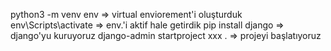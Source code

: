 python3 -m venv env => virtual enviorement'i oluşturduk
env\Scripts\activate => env.'i aktif hale getirdik
pip install django => django'yu kuruyoruz
django-admin startproject xxx . => projeyi başlatıyoruz